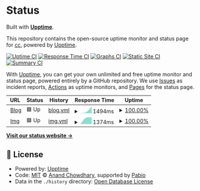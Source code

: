 # Status

Built with [**Upptime**](https://upptime.js.org).

This repository contains the open-source uptime monitor and status page for [cc](https://chillcicada.com), powered by [Upptime](https://github.com/upptime/upptime).

[![Uptime CI](https://github.com/chillcicada/status/workflows/Uptime%20CI/badge.svg)](https://github.com/chillcicada/status/actions?query=workflow%3A%22Uptime+CI%22)
[![Response Time CI](https://github.com/chillcicada/status/workflows/Response%20Time%20CI/badge.svg)](https://github.com/chillcicada/status/actions?query=workflow%3A%22Response+Time+CI%22)
[![Graphs CI](https://github.com/chillcicada/status/workflows/Graphs%20CI/badge.svg)](https://github.com/chillcicada/status/actions?query=workflow%3A%22Graphs+CI%22)
[![Static Site CI](https://github.com/chillcicada/status/workflows/Static%20Site%20CI/badge.svg)](https://github.com/chillcicada/status/actions?query=workflow%3A%22Static+Site+CI%22)
[![Summary CI](https://github.com/chillcicada/status/workflows/Summary%20CI/badge.svg)](https://github.com/chillcicada/status/actions?query=workflow%3A%22Summary+CI%22)

With [Upptime](https://upptime.js.org), you can get your own unlimited and free uptime monitor and status page, powered entirely by a GitHub repository. We use [Issues](https://github.com/chillcicada/status/issues) as incident reports, [Actions](https://github.com/chillcicada/status/actions) as uptime monitors, and [Pages](https://status.chillcicada.com) for the status page.

<!--start: status pages-->
<!-- This summary is generated by Upptime (https://github.com/upptime/upptime) -->
<!-- Do not edit this manually, your changes will be overwritten -->
<!-- prettier-ignore -->
| URL | Status | History | Response Time | Uptime |
| --- | ------ | ------- | ------------- | ------ |
| <img alt="" src="https://icons.duckduckgo.com/ip3/chillcicada.com.ico" height="13"> [Blog](https://chillcicada.com) | 🟩 Up | [blog.yml](https://github.com/chillcicada/status/commits/HEAD/history/blog.yml) | <details><summary><img alt="Response time graph" src="./graphs/blog/response-time-week.png" height="20"> 1494ms</summary><br><a href="https://status.chillcicada.com/history/blog"><img alt="Response time 1494" src="https://img.shields.io/endpoint?url=https%3A%2F%2Fraw.githubusercontent.com%2Fchillcicada%2Fstatus%2FHEAD%2Fapi%2Fblog%2Fresponse-time.json"></a><br><a href="https://status.chillcicada.com/history/blog"><img alt="24-hour response time 1494" src="https://img.shields.io/endpoint?url=https%3A%2F%2Fraw.githubusercontent.com%2Fchillcicada%2Fstatus%2FHEAD%2Fapi%2Fblog%2Fresponse-time-day.json"></a><br><a href="https://status.chillcicada.com/history/blog"><img alt="7-day response time 1494" src="https://img.shields.io/endpoint?url=https%3A%2F%2Fraw.githubusercontent.com%2Fchillcicada%2Fstatus%2FHEAD%2Fapi%2Fblog%2Fresponse-time-week.json"></a><br><a href="https://status.chillcicada.com/history/blog"><img alt="30-day response time 1494" src="https://img.shields.io/endpoint?url=https%3A%2F%2Fraw.githubusercontent.com%2Fchillcicada%2Fstatus%2FHEAD%2Fapi%2Fblog%2Fresponse-time-month.json"></a><br><a href="https://status.chillcicada.com/history/blog"><img alt="1-year response time 1494" src="https://img.shields.io/endpoint?url=https%3A%2F%2Fraw.githubusercontent.com%2Fchillcicada%2Fstatus%2FHEAD%2Fapi%2Fblog%2Fresponse-time-year.json"></a></details> | <details><summary><a href="https://status.chillcicada.com/history/blog">100.00%</a></summary><a href="https://status.chillcicada.com/history/blog"><img alt="All-time uptime 100.00%" src="https://img.shields.io/endpoint?url=https%3A%2F%2Fraw.githubusercontent.com%2Fchillcicada%2Fstatus%2FHEAD%2Fapi%2Fblog%2Fuptime.json"></a><br><a href="https://status.chillcicada.com/history/blog"><img alt="24-hour uptime 100.00%" src="https://img.shields.io/endpoint?url=https%3A%2F%2Fraw.githubusercontent.com%2Fchillcicada%2Fstatus%2FHEAD%2Fapi%2Fblog%2Fuptime-day.json"></a><br><a href="https://status.chillcicada.com/history/blog"><img alt="7-day uptime 100.00%" src="https://img.shields.io/endpoint?url=https%3A%2F%2Fraw.githubusercontent.com%2Fchillcicada%2Fstatus%2FHEAD%2Fapi%2Fblog%2Fuptime-week.json"></a><br><a href="https://status.chillcicada.com/history/blog"><img alt="30-day uptime 100.00%" src="https://img.shields.io/endpoint?url=https%3A%2F%2Fraw.githubusercontent.com%2Fchillcicada%2Fstatus%2FHEAD%2Fapi%2Fblog%2Fuptime-month.json"></a><br><a href="https://status.chillcicada.com/history/blog"><img alt="1-year uptime 100.00%" src="https://img.shields.io/endpoint?url=https%3A%2F%2Fraw.githubusercontent.com%2Fchillcicada%2Fstatus%2FHEAD%2Fapi%2Fblog%2Fuptime-year.json"></a></details>
| <img alt="" src="https://icons.duckduckgo.com/ip3/img.chillcicada.com.ico" height="13"> [Img](https://img.chillcicada.com) | 🟩 Up | [img.yml](https://github.com/chillcicada/status/commits/HEAD/history/img.yml) | <details><summary><img alt="Response time graph" src="./graphs/img/response-time-week.png" height="20"> 1374ms</summary><br><a href="https://status.chillcicada.com/history/img"><img alt="Response time 1374" src="https://img.shields.io/endpoint?url=https%3A%2F%2Fraw.githubusercontent.com%2Fchillcicada%2Fstatus%2FHEAD%2Fapi%2Fimg%2Fresponse-time.json"></a><br><a href="https://status.chillcicada.com/history/img"><img alt="24-hour response time 1374" src="https://img.shields.io/endpoint?url=https%3A%2F%2Fraw.githubusercontent.com%2Fchillcicada%2Fstatus%2FHEAD%2Fapi%2Fimg%2Fresponse-time-day.json"></a><br><a href="https://status.chillcicada.com/history/img"><img alt="7-day response time 1374" src="https://img.shields.io/endpoint?url=https%3A%2F%2Fraw.githubusercontent.com%2Fchillcicada%2Fstatus%2FHEAD%2Fapi%2Fimg%2Fresponse-time-week.json"></a><br><a href="https://status.chillcicada.com/history/img"><img alt="30-day response time 1374" src="https://img.shields.io/endpoint?url=https%3A%2F%2Fraw.githubusercontent.com%2Fchillcicada%2Fstatus%2FHEAD%2Fapi%2Fimg%2Fresponse-time-month.json"></a><br><a href="https://status.chillcicada.com/history/img"><img alt="1-year response time 1374" src="https://img.shields.io/endpoint?url=https%3A%2F%2Fraw.githubusercontent.com%2Fchillcicada%2Fstatus%2FHEAD%2Fapi%2Fimg%2Fresponse-time-year.json"></a></details> | <details><summary><a href="https://status.chillcicada.com/history/img">100.00%</a></summary><a href="https://status.chillcicada.com/history/img"><img alt="All-time uptime 100.00%" src="https://img.shields.io/endpoint?url=https%3A%2F%2Fraw.githubusercontent.com%2Fchillcicada%2Fstatus%2FHEAD%2Fapi%2Fimg%2Fuptime.json"></a><br><a href="https://status.chillcicada.com/history/img"><img alt="24-hour uptime 100.00%" src="https://img.shields.io/endpoint?url=https%3A%2F%2Fraw.githubusercontent.com%2Fchillcicada%2Fstatus%2FHEAD%2Fapi%2Fimg%2Fuptime-day.json"></a><br><a href="https://status.chillcicada.com/history/img"><img alt="7-day uptime 100.00%" src="https://img.shields.io/endpoint?url=https%3A%2F%2Fraw.githubusercontent.com%2Fchillcicada%2Fstatus%2FHEAD%2Fapi%2Fimg%2Fuptime-week.json"></a><br><a href="https://status.chillcicada.com/history/img"><img alt="30-day uptime 100.00%" src="https://img.shields.io/endpoint?url=https%3A%2F%2Fraw.githubusercontent.com%2Fchillcicada%2Fstatus%2FHEAD%2Fapi%2Fimg%2Fuptime-month.json"></a><br><a href="https://status.chillcicada.com/history/img"><img alt="1-year uptime 100.00%" src="https://img.shields.io/endpoint?url=https%3A%2F%2Fraw.githubusercontent.com%2Fchillcicada%2Fstatus%2FHEAD%2Fapi%2Fimg%2Fuptime-year.json"></a></details>

<!--end: status pages-->

[**Visit our status website →**](https://status.chillcicada.com)

## 📄 License

- Powered by: [Upptime](https://github.com/upptime/upptime)
- Code: [MIT](./LICENSE) © [Anand Chowdhary](https://anandchowdhary.com), supported by [Pabio](https://pabio.com)
- Data in the `./history` directory: [Open Database License](https://opendatacommons.org/licenses/odbl/1-0/)
